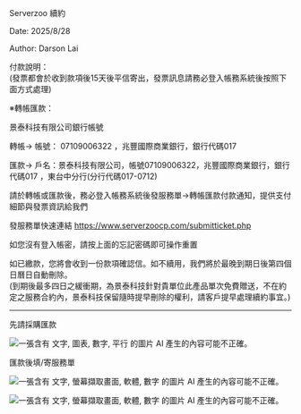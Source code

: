 Serverzoo 續約

Date: 2025/8/28

Author: Darson Lai

付款說明：  
(發票都會於收到款項後15天後平信寄出，發票訊息請務必登入帳務系統後按照下面方式處理)

※轉帳匯款：

景泰科技有限公司銀行帳號

轉帳-\> 帳號： 07109006322 ，兆豐國際商業銀行，銀行代碼017

匯款-\>
戶名：景泰科技有限公司，帳號07109006322，兆豐國際商業銀行，銀行代碼017
，東台中分行(分行代碼017-0712)

請於轉帳或匯款後，務必登入帳務系統後發服務單-\>轉帳匯款付款通知，提供支付細節與發票資訊給我們

發服務單快速連結 https://www.serverzoocp.com/submitticket.php

如您沒有登入帳密，請按上面的忘記密碼即可操作重置

如已繳款，您將會收到一份款項確認信。如不續用，我們將於最晚到期日後第四個日曆日自動刪除。  
(到期後最多四日之緩衝期，為景泰科技針對貴單位此產品單次免費贈送，不在約定之服務合約內，景泰科技保留隨時提早刪除的權利，請客戶提早處理續約事宜。)

------------------------------------------------------------------

先請採購匯款

![一張含有 文字, 圖表, 數字, 平行 的圖片 AI
產生的內容可能不正確。](media/media/image1.png)

匯款後填/寄服務單

![一張含有 文字, 螢幕擷取畫面, 軟體, 數字 的圖片 AI
產生的內容可能不正確。](media/media/image2.png)

![一張含有 文字, 螢幕擷取畫面, 軟體, 數字 的圖片 AI
產生的內容可能不正確。](media/media/image3.png)
